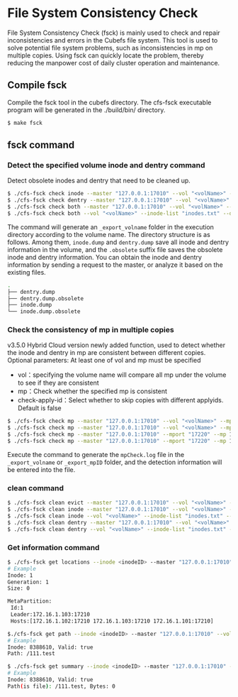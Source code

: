 # File System Consistency Check

File System Consistency Check (fsck) is mainly used to check and repair inconsistencies and errors in the Cubefs file system. This tool is used to solve potential file system problems, such as inconsistencies in mp on multiple copies. Using fsck can quickly locate the problem, thereby reducing the manpower cost of daily cluster operation and maintenance.

## Compile fsck 
Compile the fsck tool in the cubefs directory. The cfs-fsck executable program will be generated in the ./build/bin/ directory.

```bash
$ make fsck
```

## fsck command

### Detect the specified volume inode and dentry command
Detect obsolete inodes and dentry that need to be cleaned up.

``` bash
$ ./cfs-fsck check inode --master "127.0.0.1:17010" --vol "<volName>" --mport "17220"
$ ./cfs-fsck check dentry --master "127.0.0.1:17010" --vol "<volName>" --mport "17220"
$ ./cfs-fsck check both --master "127.0.0.1:17010" --vol "<volName>" --mport "17220"
$ ./cfs-fsck check both --vol "<volName>" --inode-list "inodes.txt" --dentry-list "dens.txt"
``` 

The command will generate an `_export_volname` folder in the execution directory according to the volume name. The directory structure is as follows. Among them, `inode.dump` and `dentry.dump` save all inode and dentry information in the volume, and the `.obsolete` suffix file saves the obsolete inode and dentry information. You can obtain the inode and dentry information by sending a request to the master, or analyze it based on the existing files.

``` bash
.
├── dentry.dump
├── dentry.dump.obsolete
├── inode.dump
└── inode.dump.obsolete
``` 

### Check the consistency of mp in multiple copies
v3.5.0 Hybrid Cloud version newly added function, used to detect whether the inode and dentry in mp are consistent between different copies.
Optional parameters: At least one of vol and mp must be specified
* vol：specifying the volume name will compare all mp under the volume to see if they are consistent
* mp：Check whether the specified mp is consistent
* check-apply-id：Select whether to skip copies with different applyids. Default is false

``` bash
$ ./cfs-fsck check mp --master "127.0.0.1:17010" --vol "<volName>" --mport "17220"
$ ./cfs-fsck check mp --master "127.0.0.1:17010" --vol "<volName>" --mport "17220" --mp 1
$ ./cfs-fsck check mp --master "127.0.0.1:17010" --mport "17220" --mp 1
$ ./cfs-fsck check mp --master "127.0.0.1:17010" --mport "17220" --mp 1 --check-apply-id true
```

Execute the command to generate the `mpCheck.log` file in the `_export_volname` or `_export_mpID` folder, and the detection information will be entered into the file.

### clean command
``` bash
$ ./cfs-fsck clean evict --master "127.0.0.1:17010" --vol "<volName>" --mport "17220"
$ ./cfs-fsck clean inode --master "127.0.0.1:17010" --vol "<volName>" --mport "17220"
$ ./cfs-fsck clean inode --vol "<volName>" --inode-list "inodes.txt" --dentry-list "dens.txt"
$ ./cfs-fsck clean dentry --master "127.0.0.1:17010" --vol "<volName>" --mport "17220"
$ ./cfs-fsck clean dentry --vol "<volName>" --inode-list "inodes.txt" --dentry-list "dens.txt"
```

### Get information command
``` bash
$ ./cfs-fsck get locations --inode <inodeID> --master "127.0.0.1:17010" --vol "<volName>" --mport "17220"
# Example
Inode: 1
Generation: 1
Size: 0

MetaPartition:
 Id:1
 Leader:172.16.1.103:17210
 Hosts:[172.16.1.102:17210 172.16.1.103:17210 172.16.1.101:17210]
```

``` bash
$./cfs-fsck get path --inode <inodeID> --master "127.0.0.1:17010" --vol "<volName>" --mport "17220"
# Example
Inode: 8388610, Valid: true
Path: /111.test
```

``` bash
$ ./cfs-fsck get summary --inode <inodeID> --master "127.0.0.1:17010" --vol "<volName>" --mport "17220"
# Example
Inode: 8388610, Valid: true
Path(is file): /111.test, Bytes: 0
```